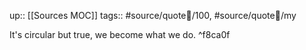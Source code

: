 up:: [[Sources MOC]]
tags:: #source/quote💬/100, #source/quote💬/my 

It's circular but true, we become what we do. ^f8ca0f
